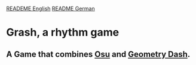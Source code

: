 [READEME English](README.md) [README German](README-German.md)

# Grash, a rhythm game
## A Game that combines [Osu](https://osu.ppy.sh) and [Geometry Dash](https://store.steampowered.com/app/322170/Geometry_Dash/).

